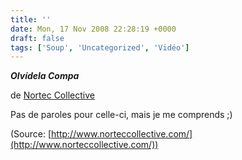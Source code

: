 ```yaml
---
title: ''
date: Mon, 17 Nov 2008 22:28:19 +0000
draft: false
tags: ['Soup', 'Uncategorized', 'Vidéo']
---
```


**_Olvídela Compa_**

de [Nortec Collective](http://www.norteccollective.com/)

Pas de paroles pour celle-ci, mais je me comprends ;)

(Source: [http://www.norteccollective.com/](http://www.norteccollective.com/))